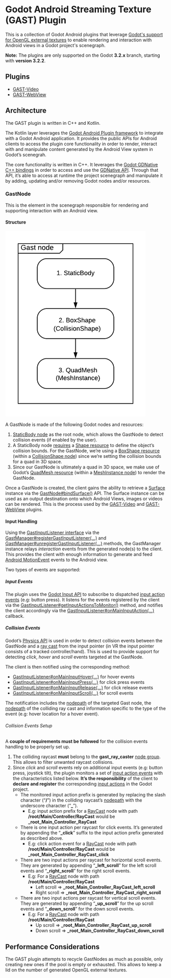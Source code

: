 # Godot Android Streaming Texture (GAST) Plugin

This is a collection of Godot Android plugins that leverage
[Godot's support for OpenGL external textures](https://github.com/godotengine/godot/pull/36342)
to enable rendering and interaction with Android views in a Godot project's scenegraph.

**Note:** The plugins are only supported on the Godot **3.2.x** branch, starting with **version 3.2.2**.

## Plugins

- [GAST-Video](video/README.md)
- [GAST-WebView](webview/README.md)

## Architecture

The GAST plugin is written in C++ and Kotlin.

The Kotlin layer leverages the [Godot Android Plugin framework](https://docs.godotengine.org/en/stable/tutorials/plugins/android/android_plugin.html)
to integrate with a Godot Android application. It provides the public APIs for Android clients to access the plugin core functionality in order to render, interact with and manipulate content generated by the Android View system in Godot’s scenegrah.

The core functionality is written in C++. It leverages the [Godot GDNative C++ bindings](https://github.com/godotengine/godot-cpp)
in order to access and use the [GDNative API](https://godotengine.org/article/dlscript-here).
Through that API, it’s able to access at runtime the project scenegraph and manipulate it by adding,
updating and/or removing Godot nodes and/or resources.

### GastNode

This is the element in the scenegraph responsible for rendering and supporting interaction with an
Android view.

#### Structure

![GastNode structure](docs/imgs/gast_node_structure.png)

A GastNode is made of the following Godot nodes and resources:

1. [StaticBody node](https://docs.godotengine.org/en/stable/classes/class_staticbody.html) as the
root node, which allows the GastNode to detect collision events (if enabled by the user).
2. A StaticBody node [requires](https://docs.godotengine.org/en/stable/tutorials/physics/physics_introduction.html#collision-shapes)
a [Shape resource](https://docs.godotengine.org/en/stable/classes/class_shape.html) to define the
object’s collision bounds. For the GastNode, we’re using a [BoxShape resource](https://docs.godotengine.org/en/stable/classes/class_boxshape.html)
(within a [CollisionShape node](https://docs.godotengine.org/en/stable/classes/class_collisionshape.html))
since we’re setting the collision bounds for a quad in 3D space.
3. Since our GastNode is ultimately a quad in 3D space, we make use of Godot’s [QuadMesh resource](https://docs.godotengine.org/en/stable/classes/class_quadmesh.html)
(within a [MeshInstance node](https://docs.godotengine.org/en/stable/classes/class_meshinstance.html))
to render the GastNode.

Once a GastNode is created, the client gains the ability to retrieve a [Surface](https://developer.android.com/reference/android/view/Surface)
instance via the [GastNode#bindSurface()](core/src/main/java/org/godotengine/plugin/gast/GastNode.kt#L81) API.
The Surface instance can be used as an output destination onto which Android Views, images or videos
can be rendered. This is the process used by the [GAST-Video](video/README.md)
and [GAST-WebView](webview/README.md) plugins.

#### Input Handling

Using the [GastInputListener interface](core/src/main/java/org/godotengine/plugin/gast/input/GastInputListener.kt)
via the [GastManager#registerGastInputListener(...)](core/src/main/java/org/godotengine/plugin/gast/GastManager.kt#L107)
and [GastManager#unregisterGastInputListener(...)](core/src/main/java/org/godotengine/plugin/gast/GastManager.kt#L127)
methods, the GastManager instance relays *interaction* events from the generated node(s) to the
client. This provides the client with enough information to generate and feed [Android MotionEvent](https://developer.android.com/reference/android/view/MotionEvent)
events to the Android view.

Two types of events are supported:

##### Input Events

The plugin uses the [Godot Input API](https://docs.godotengine.org/en/stable/tutorials/inputs/inputevent.html)
to subscribe to dispatched [input action events](https://docs.godotengine.org/en/stable/classes/class_inputeventaction.html)
(e.g: button press). It listens for the events registered by the client via the
[GastInputListener#getInputActionsToMonitor()](core/src/main/java/org/godotengine/plugin/gast/input/GastInputListener.kt#L48)
method, and notifies the client accordingly via the [GastInputListener#onMainInputAction(...)](core/src/main/java/org/godotengine/plugin/gast/input/GastInputListener.kt#L57) callback.


##### Collision Events

Godot’s [Physics API](https://docs.godotengine.org/en/stable/tutorials/physics/physics_introduction.html)
is used in order to detect collision events between the GastNode and a [ray cast](https://docs.godotengine.org/en/stable/classes/class_raycast.html)
from the input pointer (in VR the input pointer consists of a tracked controller/hand).
This is used to provide support for detecting *click*, *hover* and *scroll* events targeted at the GastNode.

The client is then notified using the corresponding method:

- [GastInputListener#onMainInputHover(...)](core/src/main/java/org/godotengine/plugin/gast/input/GastInputListener.kt#L64) for hover events
- [GastInputListener#onMainInputPress(...)](core/src/main/java/org/godotengine/plugin/gast/input/GastInputListener.kt#L71) for click press events
- [GastInputListener#onMainInputRelease(...)](core/src/main/java/org/godotengine/plugin/gast/input/GastInputListener.kt#L78) for click release events
- [GastInputListener#onMainInputScroll(...)](core/src/main/java/org/godotengine/plugin/gast/input/GastInputListener.kt#L85) for scroll events

The notification includes the [nodepath](https://docs.godotengine.org/en/stable/classes/class_nodepath.html)
of the targeted Gast node, the [nodepath](https://docs.godotengine.org/en/stable/classes/class_nodepath.html)
of the colliding ray cast and information specific to the type of the event (e.g: hover location for
a hover event).

###### Collision Events Setup

A **couple of requirements must be followed** for the collision events handling to be properly set up.

1. The colliding raycast **must** belong to the **gast_ray_caster** [node group](https://docs.godotengine.org/en/stable/getting_started/step_by_step/scripting_continued.html#groups).
This allows to filter unwanted raycast collisions.
2. Since *click* and *scroll* events rely on additional input events (e.g: button press, joystick
tilt), the plugin monitors a set of [input action events](https://docs.godotengine.org/en/stable/classes/class_inputeventaction.html)
with the characteristics listed below. **It’s the responsibility** of the client to **declare
and register** the corresponding [input actions](https://docs.godotengine.org/en/stable/tutorials/inputs/inputevent.html?#actions)
in the Godot project.
   - The monitored input action prefix is generated by replacing the slash character (“**/**”)
   in the colliding raycast’s [nodepath](https://docs.godotengine.org/en/stable/classes/class_nodepath.html)
   with the underscore character (“**_**”).
     - E.g: input action prefix for a [RayCast](https://docs.godotengine.org/en/stable/classes/class_raycast.html)
     node with path **/root/Main/Controller/RayCast** would be **_root_Main_Controller_RayCast**
   - There is one input action per raycast for click events. It’s generated by appending the
   “**_click**” suffix to the input action prefix generated as described above.
     - E.g: click action event for a [RayCast](https://docs.godotengine.org/en/stable/classes/class_raycast.html)
     node with path **/root/Main/Controller/RayCast** would be **_root_Main_Controller_RayCast_click**
   - There are two input actions per raycast for horizontal scroll events. They are generated by
   appending “**_left_scroll**” for the left scroll events and “**_right_scroll**” for the right
   scroll events.
     - E.g: For a [RayCast](https://docs.godotengine.org/en/stable/classes/class_raycast.html) node with path **/root/Main/Controller/RayCast**
       - Left scroll => **_root_Main_Controller_RayCast_left_scroll**
       - Right scroll => **_root_Main_Controller_RayCast_right_scroll**
   - There are two input actions per raycast for vertical scroll events. They are generated by
   appending “**_up_scroll**” for the up scroll events and “**_down_scroll**” for the down scroll
   events.
     - E.g: For a [RayCast](https://docs.godotengine.org/en/stable/classes/class_raycast.html) node
     with path **/root/Main/Controller/RayCast**
       - Up scroll => **_root_Main_Controller_RayCast_up_scroll**
       - Down scroll => **_root_Main_Controller_RayCast_down_scroll**

## Performance Considerations

The GAST plugin attempts to recycle GastNodes as much as possible, only creating new ones if the
pool is empty or exhausted. This allows to keep a lid on the number of generated OpenGL external
textures.

